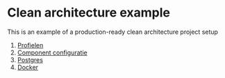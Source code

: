# Clean architecture example

This is an example of a production-ready clean architecture project setup

1. [Profielen](docs/profielen.md)
2. [Component configuratie](docs/component-configuratie.md)
3. [Postgres](docs/postgres.md)
4. [Docker](docs/docker.md)